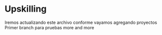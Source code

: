 # Upskilling

Iremos actualizando este archivo conforme vayamos agregando proyectos 
Primer branch para pruebas
more and more


